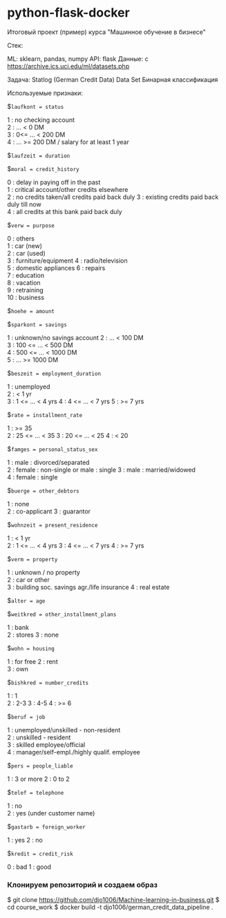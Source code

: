 # python-flask-docker
Итоговый проект (пример) курса "Машинное обучение в бизнесе"

Стек:

ML: sklearn, pandas, numpy
API: flask
Данные: с https://archive.ics.uci.edu/ml/datasets.php

Задача: Statlog (German Credit Data) Data Set Бинарная классификация

Используемые признаки:

$`laufkont = status`
                                               
 1 : no checking account                       
 2 : ... < 0 DM                                
 3 : 0<= ... < 200 DM                          
 4 : ... >= 200 DM / salary for at least 1 year

$`laufzeit = duration`
     

$`moral = credit_history`
                                                
 0 : delay in paying off in the past            
 1 : critical account/other credits elsewhere   
 2 : no credits taken/all credits paid back duly
 3 : existing credits paid back duly till now   
 4 : all credits at this bank paid back duly    

$`verw = purpose`
                        
 0 : others             
 1 : car (new)          
 2 : car (used)         
 3 : furniture/equipment
 4 : radio/television   
 5 : domestic appliances
 6 : repairs            
 7 : education          
 8 : vacation           
 9 : retraining         
 10 : business          

$`hoehe = amount`
     

$`sparkont = savings`
                               
 1 : unknown/no savings account
 2 : ... <  100 DM             
 3 : 100 <= ... <  500 DM      
 4 : 500 <= ... < 1000 DM      
 5 : ... >= 1000 DM            

$`beszeit = employment_duration`
                     
 1 : unemployed      
 2 : < 1 yr          
 3 : 1 <= ... < 4 yrs
 4 : 4 <= ... < 7 yrs
 5 : >= 7 yrs        

$`rate = installment_rate`
                   
 1 : >= 35         
 2 : 25 <= ... < 35
 3 : 20 <= ... < 25
 4 : < 20          

$`famges = personal_status_sex`
                                         
 1 : male : divorced/separated           
 2 : female : non-single or male : single
 3 : male : married/widowed              
 4 : female : single                     

$`buerge = other_debtors`
                 
 1 : none        
 2 : co-applicant
 3 : guarantor   

$`wohnzeit = present_residence`
                     
 1 : < 1 yr          
 2 : 1 <= ... < 4 yrs
 3 : 4 <= ... < 7 yrs
 4 : >= 7 yrs        

$`verm = property`
                                              
 1 : unknown / no property                    
 2 : car or other                             
 3 : building soc. savings agr./life insurance
 4 : real estate                              

$`alter = age`
     

$`weitkred = other_installment_plans`
           
 1 : bank  
 2 : stores
 3 : none  

$`wohn = housing`
             
 1 : for free
 2 : rent    
 3 : own     

$`bishkred = number_credits`
         
 1 : 1   
 2 : 2-3 
 3 : 4-5 
 4 : >= 6

$`beruf = job`
                                               
 1 : unemployed/unskilled - non-resident       
 2 : unskilled - resident                      
 3 : skilled employee/official                 
 4 : manager/self-empl./highly qualif. employee

$`pers = people_liable`
              
 1 : 3 or more
 2 : 0 to 2   

$`telef = telephone`
                              
 1 : no                       
 2 : yes (under customer name)

$`gastarb = foreign_worker`
        
 1 : yes
 2 : no 

$`kredit = credit_risk`
         
 0 : bad 
 1 : good

### Клонируем репозиторий и создаем образ

$ git clone https://github.com/djo1006/Machine-learning-in-business.git
$ cd course_work
$ docker build -t djo1006/german_credit_data_pipeline .